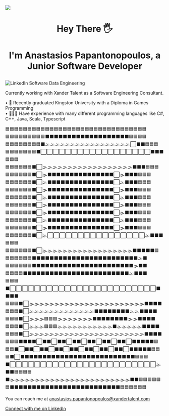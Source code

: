 ![](https://komarev.com/ghpvc/?username=anastasiospapantonopoulos)
#   <p align="center">  Hey There 🖐️ </p>
#  <p align="center">I'm Anastasios Papantonopoulos, a Junior Software Developer </p>

![LinkedIn Software   Data Engineering](https://github.com/AnastasiosPapantonopoulos/AnastasiosPapantonopoulos/assets/141125769/d176aa0a-a79c-45be-a77b-b0834660ec4b)

Currently working with Xander Talent as a Software Engineering Consultant.

• 📖 Recently graduated Kingston University with a Diploma in Games Programming  
• 👨🏻‍💻 Have experience with many different programming languages like C#, C++, Java, Scala, Typescript


🟦🟦🟦🟦🟦🟦🟦🟦🟦🟦🟦🟦🟦🟦🟦🟦🟦🟦🟦🟦🟦🟦🟦🟦🟦🟦🟦🟦🟦🟦🟦🟦  
🟦🟦🟦🟦🟦🟦🟦🟦🟦⬛⬛⬛⬛⬛⬛⬛⬛⬛⬛⬛⬛⬛⬛⬛⬛⬛⬛⬛🟦🟦🟦🟦  
🟦🟦🟦🟦🟦🟦🟦🟦⬛🌫️🌫️🌫️🌫️🌫️🌫️🌫️🌫️🌫️🌫️🌫️🌫️🌫️🌫️🌫️🌫️🌫️⬜⬛⬛🟦🟦🟦  
🟦🟦🟦🟦🟦🟦🟦⬛⬜⬜⬜⬜⬜⬜⬜⬜⬜⬜⬜⬜⬜⬜⬜⬜⬜⬜⬛⬛⬛🟦🟦🟦  
🟦🟦🟦🟦🟦🟦⬛⬜🌫️🌫️🌫️🌫️🌫️🌫️🌫️🌫️🌫️🌫️🌫️🌫️🌫️🌫️🌫️🌫️🌫️🌫️⬛⬛⬛🟦🟦🟦  
🟦🟦🟦🟦🟦🟦⬛⬜🌫️⬛⬛⬛⬛⬛⬛⬛⬛⬛⬛⬛⬛⬛⬛⬛⬜🌫️⬛⬛⬛🟦🟦🟦  
🟦🟦🟦🟦🟦🟦⬛⬜🌫️⬛⬛⬛⬛⬛⬛⬛⬛⬛⬛⬛⬛⬛⬛⬛⬜🌫️⬛⬛⬛🟦🟦🟦  
🟦🟦🟦🟦🟦🟦⬛⬜🌫️⬛⬛⬛⬛⬛⬛⬛⬛⬛⬛⬛⬛⬛⬛⬛⬜🌫️⬛⬛⬛🟦🟦🟦  
🟦🟦🟦🟦🟦🟦⬛⬜🌫️⬛⬛⬛⬛⬛⬛⬛⬛⬛⬛⬛⬛⬛⬛⬛⬜🌫️⬛⬛⬛🟦🟦🟦  
🟦🟦🟦🟦🟦🟦⬛⬜🌫️⬛⬛⬛⬛⬛⬛⬛⬛⬛⬛⬛⬛⬛⬛⬛⬜🌫️⬛⬛⬛🟦🟦🟦  
🟦🟦🟦🟦🟦🟦⬛⬜🌫️⬛⬛⬛⬛⬛⬛⬛⬛⬛⬛⬛⬛⬛⬛⬛⬜🌫️⬛⬛⬛🟦🟦🟦  
🟦🟦🟦🟦🟦🟦⬛⬜🌫️⬛⬛⬛⬛⬛⬛⬛⬛⬛⬛⬛⬛⬛⬛⬛⬜🌫️⬛⬛⬛🟦🟦🟦  
🟦🟦🟦🟦🟦🟦⬛⬜🌫️⬛⬛⬛⬛⬛⬛⬛⬛⬛⬛⬛⬛⬛⬛⬛⬜🌫️⬛⬛⬛🟦🟦🟦  
🟦🟦🟦🟦🟦🟦⬛⬜🌫️⬜⬜⬜⬜⬜⬜⬜⬜⬜⬜⬜⬜⬜⬜⬜⬜🌫️⬛⬛⬛🟦🟦🟦  
🟦🟦🟦🟦🟦🟦⬛⬜🌫️🌫️🌫️🌫️🌫️🌫️🌫️🌫️🌫️🌫️🌫️🌫️🌫️🌫️🌫️🌫️🌫️🌫️⬛⬛⬛⬛⬛🟦  
🟦🟦🟦🟦🟦🟦⬛⬛⬛⬛⬛⬛⬛⬛⬛⬛⬛⬛⬛⬛⬛⬛⬛⬛⬛⬛⬛⬛⬛⬛🌫️⬛  
🟦🟦🟦🟦🟦🟦⬛⬛⬛⬛⬛⬛⬛⬛⬛⬛⬛⬛⬛⬛⬛⬛⬛⬛⬛⬛⬛⬛⬛🌫️⬛⬛  
🟦🟦🟦🟦⬛⬛⬛⬛⬛⬛⬛⬛⬛⬛⬛⬛⬛⬛⬛⬛⬛⬛⬛⬛⬛⬛⬛⬛🌫️⬛⬛⬛  
🟦🟦🟦⬛⬜⬜⬜⬜⬜⬜⬜⬜⬜⬜⬜⬜⬜⬜⬜⬜⬜⬜⬜⬜⬜⬜⬜⬜⬛⬛⬛⬛  
🟦🟦🟦⬛⬜🌫️🌫️🌫️🌫️🌫️🌫️🌫️🌫️🌫️🌫️🌫️🌫️🌫️🌫️🌫️🌫️🌫️🌫️🌫️🌫️🌫️🌫️🌫️⬛⬛⬛⬛   
🟦🟦🟦⬛⬜🌫️🌫️🌫️🌫️🌫️🌫️🌫️🌫️🌫️🌫️🌫️🌫️🌫️⬛⬛⬛⬛⬛⬛⬛⬛🌫️🌫️⬛⬛⬛⬛    
🟦🟦🟦⬛⬜🌫️🌫️🌫️🟩🟩🟩🌫️🌫️🌫️🌫️🌫️🌫️🌫️⬛⬛⬛⬛⬛⬛⬛⬛🌫️🌫️⬛⬛⬛⬛  
🟦🟦🟦⬛⬜🌫️🌫️🌫️🟩🟩🟩🌫️🌫️🌫️🌫️🌫️🌫️🌫️🌫️🌫️🌫️🌫️⬛🌫️🌫️🌫️🌫️🌫️⬛⬛⬛⬛  
🟦🟦🟦⬛⬜🌫️🌫️🌫️🌫️🌫️🌫️🌫️🌫️🌫️🌫️🌫️🌫️🌫️🌫️🌫️🌫️🌫️🌫️🌫️🌫️🌫️🌫️🌫️⬛⬛⬛⬛  
🟦🟦🟦⬛⬛⬛⬛⬜⬛⬛⬜⬛⬛⬜⬛⬛⬜⬛⬛⬜⬛⬛⬜⬛⬛⬜⬛⬛⬛⬛⬛🟦  
🟦🟦⬛⬜⬛⬛⬜⬛⬛⬜⬛⬛⬜⬛⬛⬜⬛⬛⬜⬛⬛⬜⬛⬛⬜⬛⬛⬛⬛⬛🟦🟦  
🟦⬛⬜⬛⬛⬛⬛⬛⬛⬛⬛⬛⬛⬛⬛⬛⬛⬛⬛⬛⬛⬛⬛⬛⬛⬛⬛⬛⬛🟦🟦🟦  
⬛⬜⬜⬜⬜⬜⬜⬜⬜⬜⬜⬜⬜⬜⬜⬜⬜⬜⬜⬜⬜⬜⬜⬜⬜🌫️⬛⬛🟦🟦🟦🟦  
⬛🌫️🌫️🌫️🌫️🌫️🌫️🌫️🌫️🌫️🌫️🌫️🌫️🌫️🌫️🌫️🌫️🌫️🌫️🌫️🌫️🌫️🌫️🌫️🌫️⬛⬛🟦🟦🟦🟦🟦  
🟦⬛⬛⬛⬛⬛⬛⬛⬛⬛⬛⬛⬛⬛⬛⬛⬛⬛⬛⬛⬛⬛⬛⬛⬛⬛🟦🟦🟦🟦🟦🟦   



 You can reach me at anastasios.papantonopoulos@xandertalent.com  

 [Connect with me on LinkedIn]( https://uk.linkedin.com/in/anastasios-papantonopoulos-287658192)
